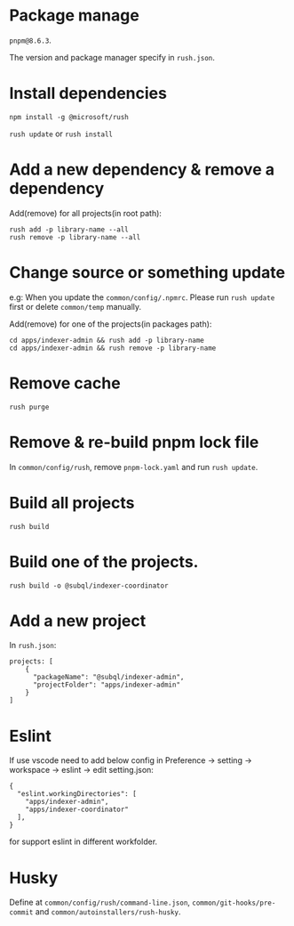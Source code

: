 # Package manage

`pnpm@8.6.3`.

The version and package manager specify in `rush.json`.

# Install dependencies

`npm install -g @microsoft/rush`

`rush update` or `rush install`

# Add a new dependency & remove a dependency

Add(remove) for all projects(in root path):

```
rush add -p library-name --all
rush remove -p library-name --all
```

# Change source or something update

e.g: When you update the `common/config/.npmrc`. Please run `rush update` first or delete `common/temp` manually.

Add(remove) for one of the projects(in packages path):

```
cd apps/indexer-admin && rush add -p library-name
cd apps/indexer-admin && rush remove -p library-name
```

# Remove cache

```
rush purge
```

# Remove & re-build pnpm lock file

In `common/config/rush`, remove `pnpm-lock.yaml` and run `rush update`.

# Build all projects

`rush build`

# Build one of the projects.

`rush build -o @subql/indexer-coordinator`

# Add a new project

In `rush.json`:

```
projects: [
    {
      "packageName": "@subql/indexer-admin",
      "projectFolder": "apps/indexer-admin"
    }
]
```

# Eslint

If use vscode need to add below config in Preference -> setting -> workspace -> eslint -> edit setting.json:

```
{
  "eslint.workingDirectories": [
    "apps/indexer-admin",
    "apps/indexer-coordinator"
  ],
}
```

for support eslint in different workfolder.

# Husky

Define at `common/config/rush/command-line.json`, `common/git-hooks/pre-commit` and `common/autoinstallers/rush-husky`.
